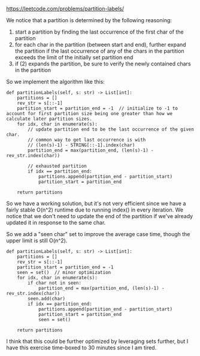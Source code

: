 https://leetcode.com/problems/partition-labels/

We notice that a partition is determined by the following reasoning:

1. start a partition by finding the last occurrence of the first char of the partition
2. for each char in the partition (between start and end), further expand the partition if the last occurrence of any of the chars in the partition exceeds the limit of the initially set partition end
3. if (2) expands the partition, be sure to verify the newly contained chars in the partition

So we implement the algorithm like this:

```
def partitionLabels(self, s: str) -> List[int]:
    partitions = []
    rev_str = s[::-1]
    partition_start = partition_end = -1  // initialize to -1 to account for first partition size being one greater than how we calculate later partition sizes.
    for idx, char in enumerate(s):
        // update partition end to be the last occurrence of the given char.
        // common way to get last occurrence is with
        // (len(s)-1) - STRING[::-1].index(char)
        partition_end = max(partition_end, (len(s)-1) - rev_str.index(char))

        // exhausted partition
        if idx == partition_end:
            partitions.append(partition_end - partition_start)
            partition_start = partition_end

    return partitions
```

So we have a working solution, but it's not very efficient since we have a fairly stable O(n^2) runtime due to running index() in every iteration. We notice that we don't need to update the end of the partition if we've already updated it in response to the same char.

So we add a "seen char" set to improve the average case time, though the upper limit is still O(n^2).

```
def partitionLabels(self, s: str) -> List[int]:
    partitions = []
    rev_str = s[::-1]
    partition_start = partition_end = -1
    seen = set()  // minor optimization
    for idx, char in enumerate(s):
        if char not in seen:
            partition_end = max(partition_end, (len(s)-1) - rev_str.index(char))
        seen.add(char)
        if idx == partition_end:
            partitions.append(partition_end - partition_start)
            partition_start = partition_end
            seen = set()

    return partitions
```

I think that this could be further optimized by leveraging sets further, but I have this exercise time-boxed to 30 minutes since I am tired. 
